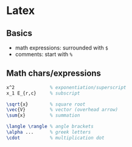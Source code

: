 # Latex

## Basics

- math expressions: surrounded with `$`
- comments: start with `%`

## Math chars/expressions

```latex
x^2             % exponentiation/superscript
x_1 E_{r,c}     % subscript

\sqrt{x}        % square root
\vec{V}         % vector (overhead arrow)
\sum{x}         % summation

\langle \rangle % angle brackets
\alpha ...      % greek letters
\cdot           % multiplication dot
```
